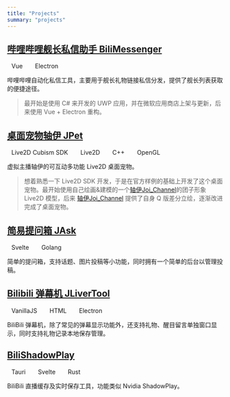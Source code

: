 ```yaml
---
title: "Projects"
summary: "projects"
---
```


<style>
.tag {
  border: 1px solid var(--content);
  border-radius: 10px;
  padding: 3px 10px;
  margin-right: 5px;
  user-select: none;
}
</style>

## [哔哩哔哩舰长私信助手 BiliMessenger](https://github.com/Xinrea/BiliMessengerElectron)

<span class="tag">Vue</span>
<span class="tag">Electron</span>

哔哩哔哩自动化私信工具，主要用于舰长礼物链接私信分发，提供了舰长列表获取的便捷途径。

> 最开始是使用 C# 来开发的 UWP 应用，并在微软应用商店上架与更新，后来使用 Vue + Electron 重构。

## [桌面宠物轴伊 JPet](https://pet.vjoi.cn/)

<span class="tag">Live2D Cubism SDK</span>
<span class="tag">Live2D</span>
<span class="tag">C++</span>
<span class="tag">OpenGL</span>

虚拟主播轴伊的可互动多功能 Live2D 桌面宠物。

> 想着熟悉一下 Live2D SDK 开发，于是在官方样例的基础上开发了这个桌面宠物。最开始使用自己绘画&建模的一个[轴伊Joi_Channel](https://space.bilibili.com/61639371)的团子形象 Live2D 模型，后来 [轴伊Joi_Channel](https://space.bilibili.com/61639371) 提供了自身 Q 版差分立绘，逐渐改进完成了桌面宠物。

## [简易提问箱 JAsk](https://ask.vjoi.cn)

<span class="tag">Svelte</span>
<span class="tag">Golang</span>

简单的提问箱，支持话题、图片投稿等小功能，同时拥有一个简单的后台以管理投稿。

## [Bilibili 弹幕机 JLiverTool](https://github.com/Xinrea/JLiverTool)

<span class="tag">VanillaJS</span>
<span class="tag">HTML</span>
<span class="tag">Electron</span>

BiliBili 弹幕机，除了常见的弹幕显示功能外，还支持礼物、醒目留言单独窗口显示，同时支持礼物记录本地保存管理。

## [BiliShadowPlay](https://github.com/Xinrea/bili-shadowreplay)

<span class="tag">Tauri</span>
<span class="tag">Svelte</span>
<span class="tag">Rust</span>

BiliBili 直播缓存及实时保存工具，功能类似 Nvidia ShadowPlay。
